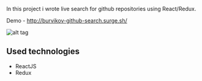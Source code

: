 In this project i wrote live search for github repositories using React/Redux.

Demo - http://burvikov-github-search.surge.sh/

![alt tag](https://raw.githubusercontent.com/OlegBurvikov/my-images/master/app-example.jpg?token=AIXNUQG37F5GJJWNDIP6BQS62EG7A "App example")

## Used technologies
- ReactJS
- Redux

